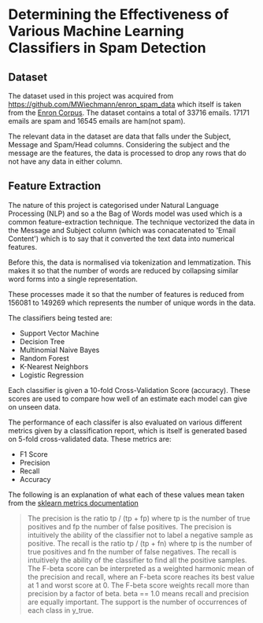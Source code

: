 # Determining the Effectiveness of Various Machine Learning Classifiers in Spam Detection

## Dataset
The dataset used in this project was acquired from https://github.com/MWiechmann/enron_spam_data which itself is taken from the [Enron Corpus](https://www2.aueb.gr/users/ion/data/enron-spam/readme.txt).
The dataset contains a total of 33716 emails. 17171 emails are spam and 16545 emails are ham(not spam). 

The relevant data in the dataset are data that falls under the Subject, Message and Spam/Head columns. Considering the subject and the message are the features, the data is processed to drop any rows that do not have any data in either column.

## Feature Extraction

The nature of this project is categorised under Natural Language Processing (NLP) and so a the Bag of Words model was used which is a common feature-extraction technique. The technique vectorized the data in the Message and Subject column (which was conacatenated to 'Email Content') which is to say that it converted the text data into numerical features. 

Before this, the data is normalised via tokenization and lemmatization. This makes it so that the number of words are reduced by collapsing similar word forms into a single representation.

These processes made it so that the number of features is reduced from 156081 to 149269 which represents the number of unique words in the data.

The classifiers being tested are:
- Support Vector Machine
- Decision Tree
- Multinomial Naive Bayes
- Random Forest
- K-Nearest Neighbors
- Logistic Regression

Each classifier is given a 10-fold Cross-Validation Score (accuracy). These scores are used to compare how well of an estimate each model can give on unseen data.

The performance of each classifer is also evaluated on various different metrics given by a classification report, which is itself is generated based on 5-fold cross-validated data.
These metrics are:
- F1 Score
- Precision
- Recall
- Accuracy

The following is an explanation of what each of these values mean taken from the [sklearn metrics documentation](https://scikit-learn.org/stable/modules/generated/sklearn.metrics.precision_recall_fscothere_support.html#sklearn.metrics.precision_recall_fscore_support)

> The precision is the ratio tp / (tp + fp) where tp is the number of true positives and fp the number of false positives. The precision is intuitively the ability of the classifier not to label a negative sample as positive.
> The recall is the ratio tp / (tp + fn) where tp is the number of true positives and fn the number of false negatives. The recall is intuitively the ability of the classifier to find all the positive samples.
> The F-beta score can be interpreted as a weighted harmonic mean of the precision and recall, where an F-beta score reaches its best value at 1 and worst score at 0.
> The F-beta score weights recall more than precision by a factor of beta. beta == 1.0 means recall and precision are equally important.
> The support is the number of occurrences of each class in y_true.



